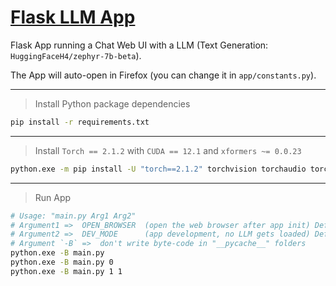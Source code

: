 # [Flask LLM App](https://github.com/kenny-kvibe/flask-llm-app)

Flask App running a Chat Web UI with a LLM (Text Generation: `HuggingFaceH4/zephyr-7b-beta`).

The App will auto-open in Firefox (you can change it in `app/constants.py`).

-----

> Install Python package dependencies

```sh
pip install -r requirements.txt
```

-----

> Install `Torch == 2.1.2` with `CUDA == 12.1` and `xformers ~= 0.0.23`

```sh
python.exe -m pip install -U "torch==2.1.2" torchvision torchaudio torchdiffeq torchsde "xformers~=0.0.23" --index-url https://download.pytorch.org/whl/cu121
```

-----

> Run App

```sh
# Usage: "main.py Arg1 Arg2"
# Argument1 =>  OPEN_BROWSER  (open the web browser after app init) Default: "1"
# Argument2 =>  DEV_MODE      (app development, no LLM gets loaded) Default: "0"
# Argument `-B` =>  don't write byte-code in "__pycache__" folders
python.exe -B main.py
python.exe -B main.py 0
python.exe -B main.py 1 1
```

